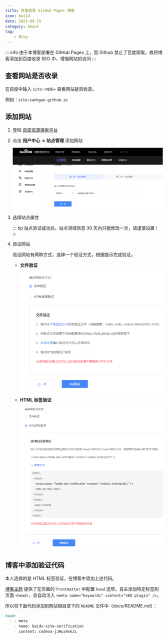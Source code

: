 ```yaml
---
title: 百度收录 GitHub Pages 博客
icon: build
date: 2023-09-15
category: About
tag:
    - Blog
---
```


::: info
由于本博客部署在 GitHub Pages 上，而 Github 禁止了百度爬取。故将博客添加到百度收录 SEO 中，增强网站的访问
:::

## 查看网站是否收录

在百度中输入 `site:<域名>` 查看网站是否收录。

例如：`site:sankgao.github.io`

## 添加网站

1. 登陆 [百度资源搜索平台](https://ziyuan.baidu.com/) 
2. 点击 **用户中心 -> 站点管理** 添加网站
   
    ![添加网站](./assets/add_site.png)

3. 选择站点属性
   
    ::: tip
    站点验证成功后，站点领域信息 30 天内只能修改一次，请谨慎设置！
    :::

4. 验证网站
   
   验证网站有两种方式，选择一个验证方式，根据提示完成验证。

    - **文件验证**

        ![文件验证](./assets/file_validation.png)

    - **HTML 标签验证**

        ![HTML 标签验证](./assets/label_validation.png)

## 博客中添加验证代码

本人选择的是 HTML 标签验证，在博客中添加上述代码。

[博客主题](https://theme-hope.vuejs.press/zh/guide/advanced/seo.html#%E7%9B%B4%E6%8E%A5%E6%B7%BB%E5%8A%A0-head-%E6%A0%87%E7%AD%BE) 提供了在页面的 `frontmatter` 中配置 `head` 选项，自主添加特定标签到页面 `<head>`，会自动注入 `<meta name="keywords" content="SEO plugin" />`。

所以将下面代码添加到网站根目录下的 `README` 文件中（docs/README.md）：

```md
head:
  - - meta
    - name: baidu-site-verification
      content: codeva-jJHuz4vkzL
```
